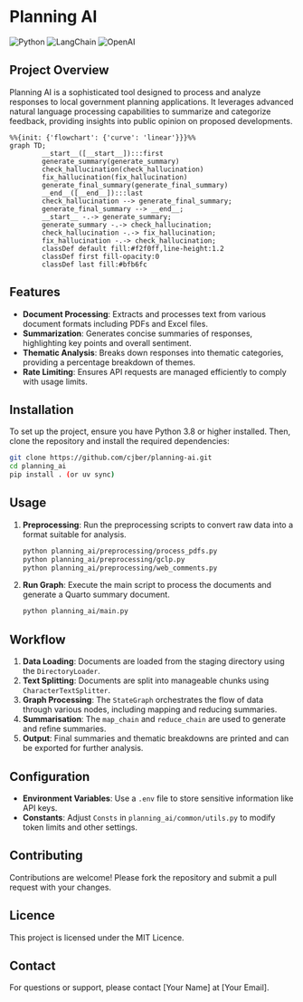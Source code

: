 # Planning AI

![Python](https://img.shields.io/badge/Python-FFD43B?style=for-the-badge&logo=python&logoColor=blue)
![LangChain](https://img.shields.io/badge/langchain-1C3C3C?style=for-the-badge&logo=langchain&logoColor=white)
![OpenAI](https://img.shields.io/badge/OpenAI-74aa9c?style=for-the-badge&logo=openai&logoColor=white)

## Project Overview

Planning AI is a sophisticated tool designed to process and analyze responses to local government planning applications. It leverages advanced natural language processing capabilities to summarize and categorize feedback, providing insights into public opinion on proposed developments.

```mermaid
%%{init: {'flowchart': {'curve': 'linear'}}}%%
graph TD;
        __start__([__start__]):::first
        generate_summary(generate_summary)
        check_hallucination(check_hallucination)
        fix_hallucination(fix_hallucination)
        generate_final_summary(generate_final_summary)
        __end__([__end__]):::last
        check_hallucination --> generate_final_summary;
        generate_final_summary --> __end__;
        __start__ -.-> generate_summary;
        generate_summary -.-> check_hallucination;
        check_hallucination -.-> fix_hallucination;
        fix_hallucination -.-> check_hallucination;
        classDef default fill:#f2f0ff,line-height:1.2
        classDef first fill-opacity:0
        classDef last fill:#bfb6fc
```

## Features

- **Document Processing**: Extracts and processes text from various document formats including PDFs and Excel files.
- **Summarization**: Generates concise summaries of responses, highlighting key points and overall sentiment.
- **Thematic Analysis**: Breaks down responses into thematic categories, providing a percentage breakdown of themes.
- **Rate Limiting**: Ensures API requests are managed efficiently to comply with usage limits.

## Installation

To set up the project, ensure you have Python 3.8 or higher installed. Then, clone the repository and install the required dependencies:

```bash
git clone https://github.com/cjber/planning-ai.git
cd planning_ai
pip install . (or uv sync)
```

## Usage

1. **Preprocessing**: Run the preprocessing scripts to convert raw data into a format suitable for analysis.
   ```bash
   python planning_ai/preprocessing/process_pdfs.py
   python planning_ai/preprocessing/gclp.py
   python planning_ai/preprocessing/web_comments.py
   ```

2. **Run Graph**: Execute the main script to process the documents and generate a Quarto summary document.
   ```bash
   python planning_ai/main.py
   ```

## Workflow

1. **Data Loading**: Documents are loaded from the staging directory using the `DirectoryLoader`.
2. **Text Splitting**: Documents are split into manageable chunks using `CharacterTextSplitter`.
3. **Graph Processing**: The `StateGraph` orchestrates the flow of data through various nodes, including mapping and reducing summaries.
4. **Summarisation**: The `map_chain` and `reduce_chain` are used to generate and refine summaries.
5. **Output**: Final summaries and thematic breakdowns are printed and can be exported for further analysis.

## Configuration

- **Environment Variables**: Use a `.env` file to store sensitive information like API keys.
- **Constants**: Adjust `Consts` in `planning_ai/common/utils.py` to modify token limits and other settings.

## Contributing

Contributions are welcome! Please fork the repository and submit a pull request with your changes.

## Licence

This project is licensed under the MIT Licence.

## Contact

For questions or support, please contact [Your Name] at [Your Email].
